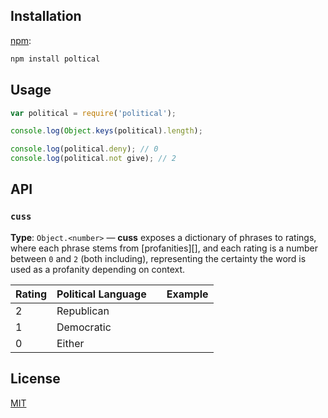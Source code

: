 ## Installation

[npm][]:

```bash
npm install poltical
```

## Usage

```js
var political = require('political');

console.log(Object.keys(political).length);

console.log(political.deny); // 0
console.log(political.not give); // 2
```

## API

### `cuss`

**Type**: `Object.<number>` — **cuss** exposes a dictionary
of phrases to ratings, where each phrase stems from [profanities][],
and each rating is a number between `0` and `2` (both including),
representing the certainty the word is used as a profanity depending
on context.

| Rating | Political Language |                   | Example |
| ------ | ------------------ | ----------------- | ------- |
| 2      | Republican         |                   |         |
| 1      | Democratic         |                   |         |
| 0      | Either             |                   |         |


## License

[MIT][license] 

<!-- Definitions -->


[npm]: https://docs.npmjs.com/cli/install

[license]: LICENSE